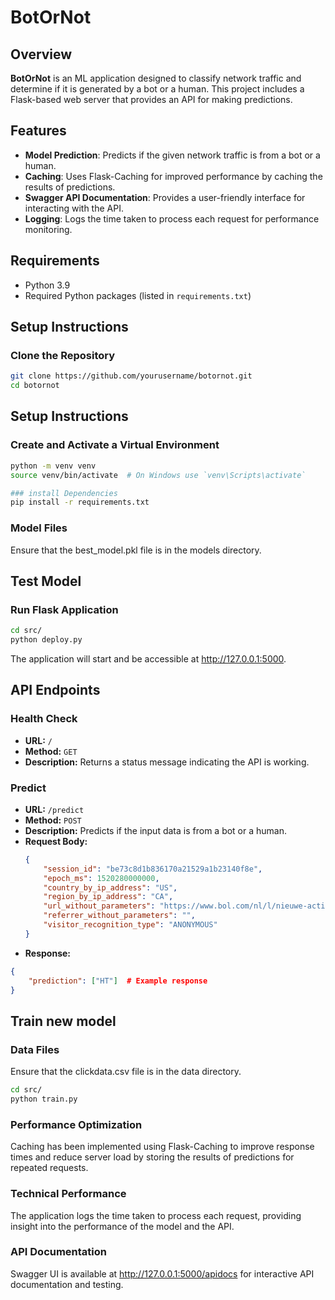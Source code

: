 # BotOrNot

## Overview
**BotOrNot** is an ML application designed to classify network traffic and determine if it is generated by a bot or a human. This project includes a Flask-based web server that provides an API for making predictions.

## Features
- **Model Prediction**: Predicts if the given network traffic is from a bot or a human.
- **Caching**: Uses Flask-Caching for improved performance by caching the results of predictions.
- **Swagger API Documentation**: Provides a user-friendly interface for interacting with the API.
- **Logging**: Logs the time taken to process each request for performance monitoring.

## Requirements
- Python 3.9
- Required Python packages (listed in `requirements.txt`)

## Setup Instructions

### Clone the Repository
```bash
git clone https://github.com/yourusername/botornot.git
cd botornot
```
## Setup Instructions

### Create and Activate a Virtual Environment
```bash
python -m venv venv
source venv/bin/activate  # On Windows use `venv\Scripts\activate`

### install Dependencies
pip install -r requirements.txt
```
### Model Files
Ensure that the best_model.pkl file is in the models directory.

## Test Model

### Run Flask Application
``` bash
cd src/
python deploy.py
```
The application will start and be accessible at http://127.0.0.1:5000.

## API Endpoints

### Health Check
- **URL:** `/`
- **Method:** `GET`
- **Description:** Returns a status message indicating the API is working.

### Predict
- **URL:** `/predict`
- **Method:** `POST`
- **Description:** Predicts if the input data is from a bot or a human.
- **Request Body:**
  ```json
  {
      "session_id": "be73c8d1b836170a21529a1b23140f8e",
      "epoch_ms": 1520280000000,
      "country_by_ip_address": "US",
      "region_by_ip_address": "CA",
      "url_without_parameters": "https://www.bol.com/nl/l/nieuwe-actie-avontuur-over-prive-detective/N/33590+26931+7289/",
      "referrer_without_parameters": "",
      "visitor_recognition_type": "ANONYMOUS"
  }

- **Response:**
```json
{
    "prediction": ["HT"]  # Example response
}
```

## Train new model

### Data Files
Ensure that the clickdata.csv file is in the data directory.
``` bash
cd src/
python train.py
```

### Performance Optimization
Caching has been implemented using Flask-Caching to improve response times and reduce server load by storing the results of predictions for repeated requests.

### Technical Performance
The application logs the time taken to process each request, providing insight into the performance of the model and the API.

### API Documentation
Swagger UI is available at http://127.0.0.1:5000/apidocs for interactive API documentation and testing.

